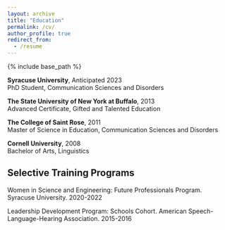 ```yaml
---
layout: archive
title: "Education"
permalink: /cv/
author_profile: true
redirect_from:
  - /resume
---
```


{% include base_path %}



**Syracuse University**, Anticipated 2023  
PhD Student, Communication Sciences and Disorders


**The State University of New York at Buffalo**, 2013  
Advanced Certificate, Gifted and Talented Education


**The College of Saint Rose**, 2011  
Master of Science in Education, Communication Sciences and Disorders


**Cornell University**, 2008  
Bachelor of Arts, Linguistics

## Selective Training Programs

Women in Science and Engineering: Future Professionals Program. Syracuse University. 2020-2022


Leadership Development Program: Schools Cohort. American Speech-Language-Hearing Association. 2015-2016
